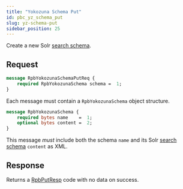 ```yaml
---
title: "Yokozuna Schema Put"
id: pbc_yz_schema_put
slug: yz-schema-put
sidebar_position: 25
---
```


Create a new Solr [search schema](/docs/developing/usage/search-schemas).

## Request

```protobuf
message RpbYokozunaSchemaPutReq {
    required RpbYokozunaSchema schema =  1;
}
```

Each message must contain a `RpbYokozunaSchema` object structure.

```protobuf
message RpbYokozunaSchema {
    required bytes name    =  1;
    optional bytes content =  2;
}
```

This message *must* include both the schema `name` and its Solr [search schema](/docs/developing/usage/search-schemas) `content` as XML.

## Response

Returns a [RpbPutResp](/docs/developing/api/protocol-buffers/#message-codes) code with no data on success.

